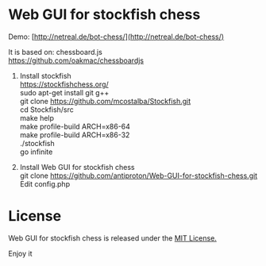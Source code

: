 Web GUI for stockfish chess
===========================
Demo:
[http://netreal.de/bot-chess/](http://netreal.de/bot-chess/)

It is based on: chessboard.js<br />
https://github.com/oakmac/chessboardjs<br />
1) Install stockfish<br />
https://stockfishchess.org/<br />
sudo apt-get install git g++<br />
git clone https://github.com/mcostalba/Stockfish.git<br />
cd Stockfish/src<br />
make help<br />
make profile-build ARCH=x86-64<br />
make profile-build ARCH=x86-32<br />
./stockfish<br />
go infinite<br />

2) Install Web GUI for stockfish chess<br />
git clone https://github.com/antiproton/Web-GUI-for-stockfish-chess.git<br />
Edit config.php<br />

License
=======
Web GUI for stockfish chess is released under the [MIT License.](https://github.com/antiproton/Web-GUI-for-stockfish-chess/blob/master/LICENSE)


 Enjoy it